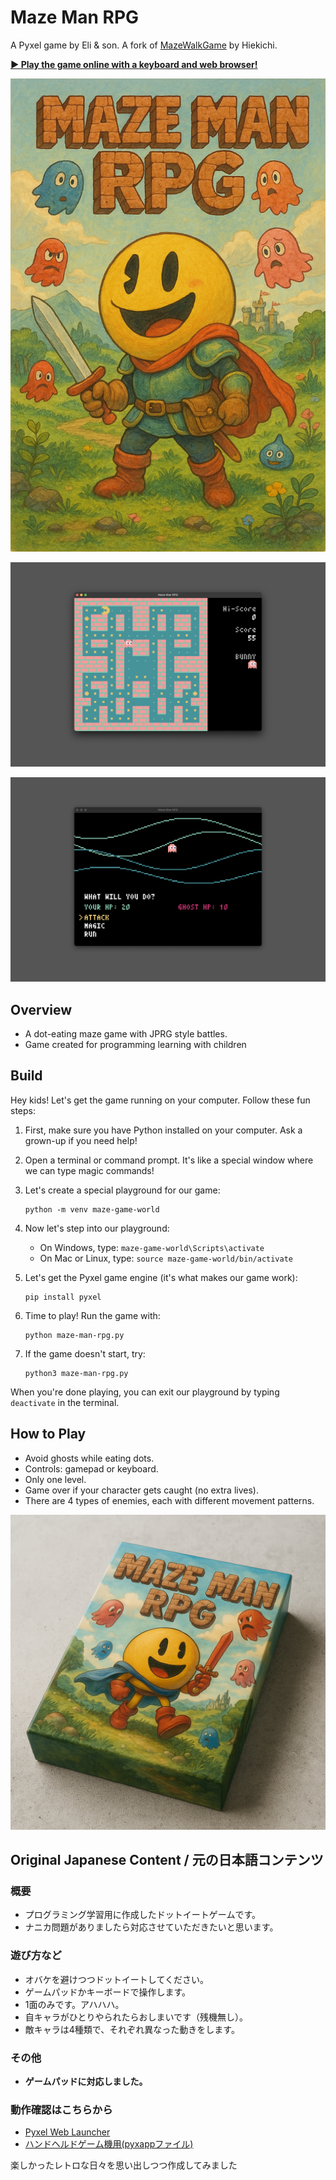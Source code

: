 # Maze Man RPG

A Pyxel game by Eli & son. A fork of [MazeWalkGame](https://github.com/Hiekichi/MazeWalkGame) by Hiekichi.

**[▶ Play the game online with a keyboard and web browser!](https://kitao.github.io/pyxel/wasm/launcher/?run=eliheuer.maze-man-rpg.maze-man-rpg)**

![Cover Art](maze-man-rpg-cover-art.png)

![Screenshot 1](maze-man-rpg-screenshot-001.png)

![Screenshot 2](maze-man-rpg-screenshot-002.png)

## Overview
- A dot-eating maze game with JPRG style battles.
- Game created for programming learning with children

## Build
Hey kids! Let's get the game running on your computer. Follow these fun steps:

1. First, make sure you have Python installed on your computer. Ask a grown-up if you need help!

2. Open a terminal or command prompt. It's like a special window where we can type magic commands!

3. Let's create a special playground for our game:
   ```
   python -m venv maze-game-world
   ```

4. Now let's step into our playground:
   - On Windows, type: `maze-game-world\Scripts\activate`
   - On Mac or Linux, type: `source maze-game-world/bin/activate`

5. Let's get the Pyxel game engine (it's what makes our game work):
   ```
   pip install pyxel
   ```

6. Time to play! Run the game with:
   ```
   python maze-man-rpg.py
   ```

7. If the game doesn't start, try:
   ```
   python3 maze-man-rpg.py
   ```

When you're done playing, you can exit our playground by typing `deactivate` in the terminal.

## How to Play
- Avoid ghosts while eating dots.
- Controls: gamepad or keyboard.
- Only one level.
- Game over if your character gets caught (no extra lives).
- There are 4 types of enemies, each with different movement patterns.

![Box Art](maze-man-rpg-box-art.png)

## Original Japanese Content / 元の日本語コンテンツ

### 概要
- プログラミング学習用に作成したドットイートゲームです。
- ナニカ問題がありましたら対応させていただきたいと思います。

### 遊び方など
- オバケを避けつつドットイートしてください。
- ゲームパッドかキーボードで操作します。
- 1面のみです。アハハハ。
- 自キャラがひとりやられたらおしまいです（残機無し）。
- 敵キャラは4種類で、それぞれ異なった動きをします。

### その他
- **ゲームパッドに対応しました。** 

### 動作確認はこちらから
- [Pyxel Web Launcher](https://kitao.github.io/pyxel/wasm/launcher/?run=Hiekichi.MazeWalkGame.MazeWalkGame180)
- [ハンドヘルドゲーム機用(pyxappファイル)](https://github.com/Hiekichi/MazeWalkGame/blob/main/MazeWalk.pyxapp)

楽しかったレトロな日々を思い出しつつ作成してみました
